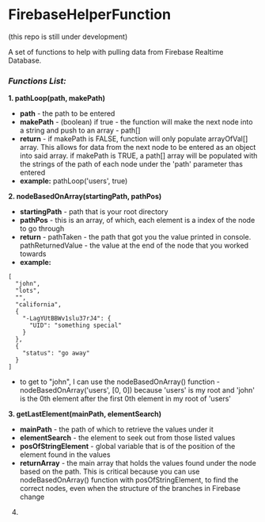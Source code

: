 # FirebaseHelperFunction

(this repo is still under development)


A set of functions to help with pulling data from Firebase Realtime Database.

### _Functions List:_

**1. pathLoop(path, makePath)**
* **path** - the path to be entered
* **makePath** - (boolean) if true - the function will make the next node into a string and push to an array - path[]
* **return** - if makePath is FALSE, function will only populate arrayOfVal[] array. This allows for data from the next node to be entered as an object into said array. if makePath is TRUE, a path[] array will be populated with the strings of the path of each node under the 'path' parameter thas entered
* **example:** pathLoop('users', true)

**2. nodeBasedOnArray(startingPath, pathPos)**
* **startingPath** - path that is your root directory
* **pathPos** - this is an array, of which, each element is a index of the node to go through
* **return** - pathTaken - the path that got you the value printed in console. pathReturnedValue - the value at the end of the node that you worked towards
* **example:** 
```
[
  "john",
  "lots",
  "",
  "california",
  {
    "-LagYUtBBWv1slu37rJ4": {
      "UID": "something special"
    }
  },
  {
    "status": "go away"
  }
]
```
* to get to "john", I can use the nodeBasedOnArray() function - nodeBasedOnArray('users', [0, 0]) because 'users' is my root and 'john' is the 0th element after the first 0th element in my root of 'users'

**3. getLastElement(mainPath, elementSearch)**
* **mainPath** - the path of which to retrieve the values under it
* **elementSearch** - the element to seek out from those listed values
* **posOfStringElement** - global variable that is of the position of the element found in the values 
* **returnArray** - the main array that holds the values found under the node based on the path. This is critical because you can use nodeBasedOnArray() function with posOfStringElement, to find the correct nodes, even when the structure of the branches in Firebase change

4. 

